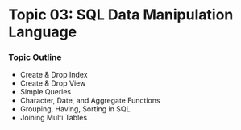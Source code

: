 # Topic 03: SQL Data Manipulation Language

### Topic Outline
<ul>
  <li>Create & Drop Index</li>
  <li>Create & Drop View</li>
  <li>Simple Queries</li>
  <li>Character, Date, and Aggregate Functions</li>
  <li>Grouping, Having, Sorting in SQL</li>
  <li>Joining Multi Tables</li>
</ul>
